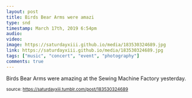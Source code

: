 ```yaml
---
layout: post
title: Birds Bear Arms were amazi
type: snd
timestamp: March 17th, 2019 6:54pm
audio: 
video: 
image: https://saturdayxiii.github.io/media/183530324689.jpg
link: https://saturdayxiii.github.io/media/183530324689.jpg
tags: ["music", "concert", "event", "photography"]
comments: true
---
```


Birds Bear Arms were amazing at the Sewing Machine Factory yesterday.
 
  
<small>source: https://saturdayxiii.tumblr.com/post/183530324689</small>